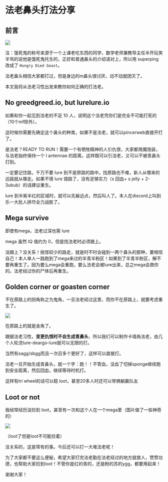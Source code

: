 # 法老鼻头打法分享


## 前言

![](https://tc.z.wiki/autoupload/f/u32QWnlsTKI1QrrVwWzwx1wKINYR4oOnlhlXo0orwrk/20250707/MTaD/674X742/image.png)

注：饿死鬼的称号来源于一个上课老吃东西的同学，数学老师兼教导主任半开玩笑半骂的说他是饿死鬼托生的，正好和普通鼻头的介绍语对上，所以用 superping 改成了 `Hungry Died Goast`。

法老鼻头相信大家都打过，但是身边的m鼻头很讨厌，动不动就团灭了。

本文我将从法老习性出发来教你如何正确的打法老。

## No greedgreed.io, but lurelure.io

如果和你一起见到法老的不足 10 人，说明这个法老凭你们是完全不可能打死的（10个mf除外）。

这时候你需要先确定这个鼻头的种类，如果不是法老，就可以pincerweb直接开打了。

是法老？READY TO RUN！需要一个有牺牲精神的人引仇恨，大家都用魔炮装，与法老始终保持一个 l antennae 的距离，这样既可以引法老，又可以不被青鼻头打到。

一定要记住路，千万不要 lure 到不是原路的路中。找原路也不难，新人从哪来的远路就从哪走。如果不慎 lure 错路了，没有足够实力（s 回血+ s jelly + 2-3ubub）的话建议重生。

lure 到半紫半红的区域时，就可以先躲远点，然后叫人了。本人在discord上叫到乐一大批人拼尽全力战胜了。

## Mega survive

即使有mega，法老过深也需 lure

mega 虽然 IQ 值约为 0，但是找法老时必须跟上。

没跟上？没关系！挑怪较少的路走，就是时不时会碰到一两个鼻头的那种，要相信自己！本人单人一路跑到了mega来过的半青半粉区！如果到了半青半粉区，解不要再重生了。因为要么mega会重跑，要么法老会被lure出来，总之mega会救你的。法老经过你的尸体后再重生。

## Golden corner or goasten corner

不在原路上的拐角称之为鬼角，一旦法老经过这里，而你不在原路上，就要考虑重生了。

![](https://tc.z.wiki/autoupload/f/u32QWnlsTKI1QrrVwWzwx1wKINYR4oOnlhlXo0orwrk/20250707/KaWj/1598X1222/image.png)

在原路上的就是金角了。

跟据法老习性，**变更仇恨时不会生成青鼻头**，所以我们可以制作卡墙角法老，由几个人轮流lure-deargo-lure就可以无限的打。

当然有sagg/sbgg而且一次召多个更好了，这样可以直接打。

法老一旦开始生成青鼻头，就一个字：跑！！不管血，没血了切掉sponge继续跑到安全距离，然后回血，继续等待时机打。

这样有tri wheel的话可以稳 loot，甚至20多人时还可以带俩躺赢队友

## Loot or not

我经常经历没捡到 loot，甚至有一次和这个人在一个mega里（图片做了一些神奇的）

![](https://tc.z.wiki/autoupload/f/u32QWnlsTKI1QrrVwWzwx1wKINYR4oOnlhlXo0orwrk/20250707/37CF/1366X768/shift_%E5%89%AF%E6%9C%AC.png)

（loot了但是loot不可能捡着）

没关系的，这是常有的事。今后还可以打一大堆法老呢！

为了大家都不要这么便秘，希望大家打完法老勤在法老经过的地方就救人，赞赞功德，也帮助大家捡到loot！不管你是红的青的，还是粉的苏的ygg，都要用起来！

谢谢大家！
